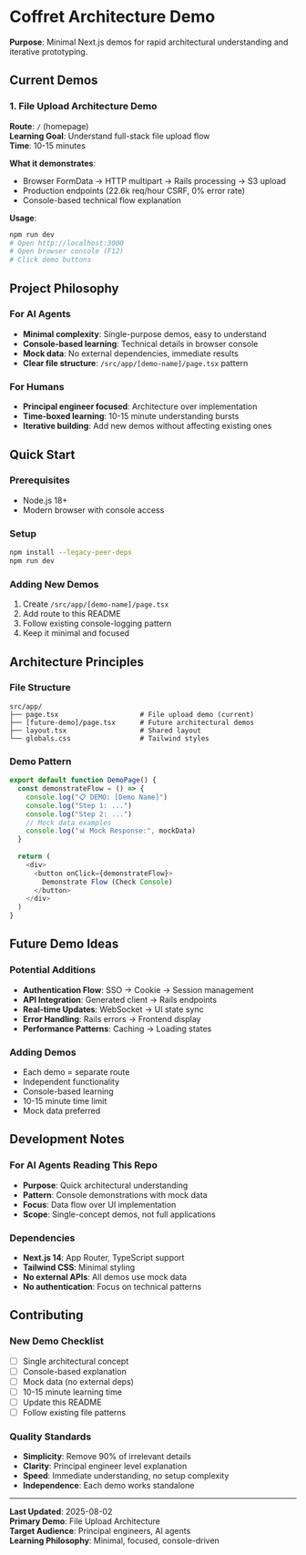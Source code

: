 # Coffret Architecture Demo

**Purpose**: Minimal Next.js demos for rapid architectural understanding and iterative prototyping.

## Current Demos

### 1. File Upload Architecture Demo
**Route**: `/` (homepage)  
**Learning Goal**: Understand full-stack file upload flow  
**Time**: 10-15 minutes  

**What it demonstrates**:
- Browser FormData → HTTP multipart → Rails processing → S3 upload
- Production endpoints (22.6k req/hour CSRF, 0% error rate)
- Console-based technical flow explanation

**Usage**:
```bash
npm run dev
# Open http://localhost:3000
# Open browser console (F12)
# Click demo buttons
```

## Project Philosophy

### For AI Agents
- **Minimal complexity**: Single-purpose demos, easy to understand
- **Console-based learning**: Technical details in browser console
- **Mock data**: No external dependencies, immediate results
- **Clear file structure**: `/src/app/[demo-name]/page.tsx` pattern

### For Humans  
- **Principal engineer focused**: Architecture over implementation
- **Time-boxed learning**: 10-15 minute understanding bursts
- **Iterative building**: Add new demos without affecting existing ones

## Quick Start

### Prerequisites
- Node.js 18+
- Modern browser with console access

### Setup
```bash
npm install --legacy-peer-deps
npm run dev
```

### Adding New Demos
1. Create `/src/app/[demo-name]/page.tsx`
2. Add route to this README
3. Follow existing console-logging pattern
4. Keep it minimal and focused

## Architecture Principles

### File Structure
```
src/app/
├── page.tsx                    # File upload demo (current)
├── [future-demo]/page.tsx      # Future architectural demos
├── layout.tsx                  # Shared layout
└── globals.css                 # Tailwind styles
```

### Demo Pattern
```typescript
export default function DemoPage() {
  const demonstrateFlow = () => {
    console.log("📋 DEMO: [Demo Name]")
    console.log("Step 1: ...")
    console.log("Step 2: ...")
    // Mock data examples
    console.log("📊 Mock Response:", mockData)
  }
  
  return (
    <div>
      <button onClick={demonstrateFlow}>
        Demonstrate Flow (Check Console)
      </button>
    </div>
  )
}
```

## Future Demo Ideas

### Potential Additions
- **Authentication Flow**: SSO → Cookie → Session management
- **API Integration**: Generated client → Rails endpoints
- **Real-time Updates**: WebSocket → UI state sync
- **Error Handling**: Rails errors → Frontend display
- **Performance Patterns**: Caching → Loading states

### Adding Demos
- Each demo = separate route
- Independent functionality
- Console-based learning
- 10-15 minute time limit
- Mock data preferred

## Development Notes

### For AI Agents Reading This Repo
- **Purpose**: Quick architectural understanding
- **Pattern**: Console demonstrations with mock data
- **Focus**: Data flow over UI implementation
- **Scope**: Single-concept demos, not full applications

### Dependencies
- **Next.js 14**: App Router, TypeScript support
- **Tailwind CSS**: Minimal styling
- **No external APIs**: All demos use mock data
- **No authentication**: Focus on technical patterns

## Contributing

### New Demo Checklist
- [ ] Single architectural concept
- [ ] Console-based explanation
- [ ] Mock data (no external deps)
- [ ] 10-15 minute learning time
- [ ] Update this README
- [ ] Follow existing file patterns

### Quality Standards
- **Simplicity**: Remove 90% of irrelevant details
- **Clarity**: Principal engineer level explanation
- **Speed**: Immediate understanding, no setup complexity
- **Independence**: Each demo works standalone

---

**Last Updated**: 2025-08-02  
**Primary Demo**: File Upload Architecture  
**Target Audience**: Principal engineers, AI agents  
**Learning Philosophy**: Minimal, focused, console-driven